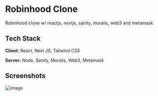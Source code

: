 # Robinhood Clone

Robinhood clone w/ reactjs, nextjs, sanity, moralis, web3 and metamask

## Tech Stack

**Client:** React, Next JS, Tailwind CSS

**Server:** Node, Sanity, Moralis, Web3, Metamask

## Screenshots
![image](https://user-images.githubusercontent.com/89244780/163347608-26d69b78-34de-4b91-96e0-3c72cf89ed1a.png)
